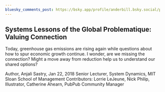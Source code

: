 ```yaml
---
bluesky_comments_post: https://bsky.app/profile/anderbill.bsky.social/post/3lvj2fpvhbl2j
---
```

## Systems Lessons of the Global Problematique: Valuing Connection

Today, greenhouse gas emissions are rising again while questions about
how to spur economic growth continue. I wonder, are we missing the
connection?  Might a move away from reduction help us to understand
our shared options?

Author, Anjali Sastry, Jan 22, 2018
   Senior Lecturer, System Dynamics, MIT Sloan School of Management
Contributors: Lorrie LeJeune, Nick Philip, Illustrator, Catherine
   Ahearn, PubPub Community Manager
   

